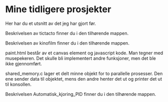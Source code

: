# Mine tidligere prosjekter
Her har du et utsnitt av det jeg har gjort før.

Beskrivelsen av tictacto finner du i den tilhørende mappen.

Beskrivelsen av kinofilm finner du i den tilhørende mappen.

paint.html består av et canvas element og javascript kode. Man tegner med musepekeren. Det skulle bli implementert andre funksjoner, men det ble ikke gjennomført.

shared_memory.c lager et delt minne objekt for to parallelle prosesser. Den ene sender data til objektet, mens den andre henter det ut og printer det ut til konsollen.

Beskrivelsen Automatisk_kjoring_PID finner du i den tilhørende mappen.
